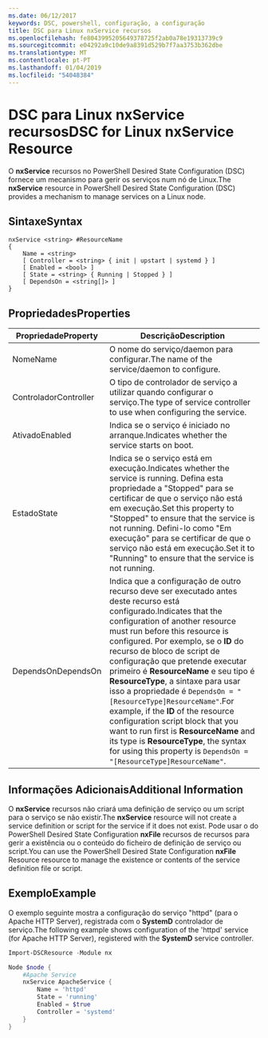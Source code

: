 ```yaml
---
ms.date: 06/12/2017
keywords: DSC, powershell, configuração, a configuração
title: DSC para Linux nxService recursos
ms.openlocfilehash: fe8043995205649378725f2ab0a78e19313739c9
ms.sourcegitcommit: e04292a9c10de9a8391d529b7f7aa3753b362dbe
ms.translationtype: MT
ms.contentlocale: pt-PT
ms.lasthandoff: 01/04/2019
ms.locfileid: "54048384"
---
```

# <a name="dsc-for-linux-nxservice-resource"></a><span data-ttu-id="c3f03-103">DSC para Linux nxService recursos</span><span class="sxs-lookup"><span data-stu-id="c3f03-103">DSC for Linux nxService Resource</span></span>

<span data-ttu-id="c3f03-104">O **nxService** recursos no PowerShell Desired State Configuration (DSC) fornece um mecanismo para gerir os serviços num nó de Linux.</span><span class="sxs-lookup"><span data-stu-id="c3f03-104">The **nxService** resource in PowerShell Desired State Configuration (DSC) provides a mechanism to manage services on a Linux node.</span></span>

## <a name="syntax"></a><span data-ttu-id="c3f03-105">Sintaxe</span><span class="sxs-lookup"><span data-stu-id="c3f03-105">Syntax</span></span>

```
nxService <string> #ResourceName
{
    Name = <string>
    [ Controller = <string> { init | upstart | systemd } ]
    [ Enabled = <bool> ]
    [ State = <string> { Running | Stopped } ]
    [ DependsOn = <string[]> ]
}
```

## <a name="properties"></a><span data-ttu-id="c3f03-106">Propriedades</span><span class="sxs-lookup"><span data-stu-id="c3f03-106">Properties</span></span>

| <span data-ttu-id="c3f03-107">Propriedade</span><span class="sxs-lookup"><span data-stu-id="c3f03-107">Property</span></span> | <span data-ttu-id="c3f03-108">Descrição</span><span class="sxs-lookup"><span data-stu-id="c3f03-108">Description</span></span> |
|---|---|
| <span data-ttu-id="c3f03-109">Nome</span><span class="sxs-lookup"><span data-stu-id="c3f03-109">Name</span></span>| <span data-ttu-id="c3f03-110">O nome do serviço/daemon para configurar.</span><span class="sxs-lookup"><span data-stu-id="c3f03-110">The name of the service/daemon to configure.</span></span>|
| <span data-ttu-id="c3f03-111">Controlador</span><span class="sxs-lookup"><span data-stu-id="c3f03-111">Controller</span></span>| <span data-ttu-id="c3f03-112">O tipo de controlador de serviço a utilizar quando configurar o serviço.</span><span class="sxs-lookup"><span data-stu-id="c3f03-112">The type of service controller to use when configuring the service.</span></span>|
| <span data-ttu-id="c3f03-113">Ativado</span><span class="sxs-lookup"><span data-stu-id="c3f03-113">Enabled</span></span>| <span data-ttu-id="c3f03-114">Indica se o serviço é iniciado no arranque.</span><span class="sxs-lookup"><span data-stu-id="c3f03-114">Indicates whether the service starts on boot.</span></span>|
| <span data-ttu-id="c3f03-115">Estado</span><span class="sxs-lookup"><span data-stu-id="c3f03-115">State</span></span>| <span data-ttu-id="c3f03-116">Indica se o serviço está em execução.</span><span class="sxs-lookup"><span data-stu-id="c3f03-116">Indicates whether the service is running.</span></span> <span data-ttu-id="c3f03-117">Defina esta propriedade a "Stopped" para se certificar de que o serviço não está em execução.</span><span class="sxs-lookup"><span data-stu-id="c3f03-117">Set this property to "Stopped" to ensure that the service is not running.</span></span> <span data-ttu-id="c3f03-118">Defini-lo como "Em execução" para se certificar de que o serviço não está em execução.</span><span class="sxs-lookup"><span data-stu-id="c3f03-118">Set it to "Running" to ensure that the service is not running.</span></span>|
| <span data-ttu-id="c3f03-119">DependsOn</span><span class="sxs-lookup"><span data-stu-id="c3f03-119">DependsOn</span></span> | <span data-ttu-id="c3f03-120">Indica que a configuração de outro recurso deve ser executado antes deste recurso está configurado.</span><span class="sxs-lookup"><span data-stu-id="c3f03-120">Indicates that the configuration of another resource must run before this resource is configured.</span></span> <span data-ttu-id="c3f03-121">Por exemplo, se o **ID** do recurso de bloco de script de configuração que pretende executar primeiro é **ResourceName** e seu tipo é **ResourceType**, a sintaxe para usar isso a propriedade é `DependsOn = "[ResourceType]ResourceName"`.</span><span class="sxs-lookup"><span data-stu-id="c3f03-121">For example, if the **ID** of the resource configuration script block that you want to run first is **ResourceName** and its type is **ResourceType**, the syntax for using this property is `DependsOn = "[ResourceType]ResourceName"`.</span></span>|

## <a name="additional-information"></a><span data-ttu-id="c3f03-122">Informações Adicionais</span><span class="sxs-lookup"><span data-stu-id="c3f03-122">Additional Information</span></span>

<span data-ttu-id="c3f03-123">O **nxService** recursos não criará uma definição de serviço ou um script para o serviço se não existir.</span><span class="sxs-lookup"><span data-stu-id="c3f03-123">The **nxService** resource will not create a service definition or script for the service if it does not exist.</span></span> <span data-ttu-id="c3f03-124">Pode usar o do PowerShell Desired State Configuration **nxFile** recursos de recursos para gerir a existência ou o conteúdo do ficheiro de definição de serviço ou script.</span><span class="sxs-lookup"><span data-stu-id="c3f03-124">You can use the PowerShell Desired State Configuration **nxFile** Resource resource to manage the existence or contents of the service definition file or script.</span></span>

## <a name="example"></a><span data-ttu-id="c3f03-125">Exemplo</span><span class="sxs-lookup"><span data-stu-id="c3f03-125">Example</span></span>

<span data-ttu-id="c3f03-126">O exemplo seguinte mostra a configuração do serviço "httpd" (para o Apache HTTP Server), registrada com o **SystemD** controlador de serviço.</span><span class="sxs-lookup"><span data-stu-id="c3f03-126">The following example shows configuration of the 'httpd' service (for Apache HTTP Server), registered with the **SystemD** service controller.</span></span>

```powershell
Import-DSCResource -Module nx

Node $node {
    #Apache Service
    nxService ApacheService {
        Name = 'httpd'
        State = 'running'
        Enabled = $true
        Controller = 'systemd'
    }
}
```
